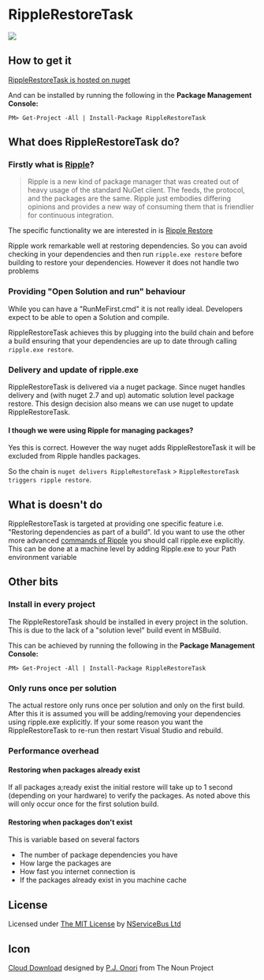 RippleRestoreTask
=================

![](https://raw.github.com/Particular/RippleRestoreTask/master/Icons/package_icon.png)

## How to get it

[RippleRestoreTask is hosted on nuget](https://www.nuget.org/packages/RippleRestoreTask/)  

And can be installed by running the following in the **Package Management Console:**

    PM> Get-Project -All | Install-Package RippleRestoreTask
 

## What does RippleRestoreTask do? 

### Firstly what is [Ripple](http://darthfubumvc.github.io/ripple/ripple/)? 

> Ripple is a new kind of package manager that was created out of heavy usage of the standard NuGet client. The feeds, the protocol, and the packages are the same. Ripple just embodies differing opinions and provides a new way of consuming them that is friendlier for continuous integration.

The specific functionality we are interested in is [Ripple Restore](http://darthfubumvc.github.io/ripple/ripple/commands/restore/) 

Ripple work remarkable well at restoring dependencies. So you can avoid checking in your dependencies and then run `ripple.exe restore` before building to restore your dependencies. However it does not handle two problems 

### Providing "Open Solution and run" behaviour  

While you can have a "RunMeFirst.cmd" it is not really ideal. Developers expect to be able to open a Solution and compile.

RippleRestoreTask achieves this by plugging into the build chain and before a build ensuring that your dependencies are up to date through calling `ripple.exe restore`.

### Delivery and update of ripple.exe

RippleRestoreTask is delivered via a nuget package. Since nuget handles delivery and (with nuget 2.7 and up) automatic solution level package restore. This design decision also means we can use nuget to update RippleRestoreTask.

#### I though we were using Ripple for managing packages?

Yes this is correct. However the way nuget adds RippleRestoreTask it will be excluded from Ripple handles packages. 

So the chain is `nuget delivers RippleRestoreTask` > `RippleRestoreTask triggers ripple restore`.

## What is doesn't do

RippleRestoreTask is targeted at providing one specific feature i.e. "Restoring dependencies as part of a build". Id you want to use the other more advanced [commands of Ripple](http://darthfubumvc.github.io/ripple/ripple/commands/) you should call ripple.exe explicitly. This can be done at a machine level by adding Ripple.exe to your Path environment variable  

## Other bits

### Install in every project

The RippleRestoreTask should be installed in every project in the solution. This is due to the lack of a "solution level" build event in MSBuild. 

This can be achieved by running the following in the **Package Management Console:**

    PM> Get-Project -All | Install-Package RippleRestoreTask

### Only runs once per solution

The actual restore only runs once per solution and only on the first build. After this it is assumed you will be adding/removing your dependencies using ripple.exe explicitly. If your some reason you want the RippleRestoreTask to re-run then restart Visual Studio and rebuild.

### Performance overhead

#### Restoring when packages already exist

If all packages a;ready exist the initial restore will take up to 1 second (depending on your hardware) to verify the packages. As noted above this will only occur once for the first solution build.    

#### Restoring when packages don't exist

This is variable based on several factors

 * The number of package dependencies you have
 * How large the packages are
 * How fast you internet connection is
 * If the packages already exist in you machine cache 

## License  

Licensed under [The MIT License](http://opensource.org/licenses/MIT) by [NServiceBus Ltd](http://www.particular.net/)

## Icon

<a href="http://thenounproject.com/noun/cloud-download/#icon-No2786" target="_blank">Cloud Download</a> designed by <a href="http://thenounproject.com/somerandomdude" target="_blank">P.J. Onori</a> from The Noun Project